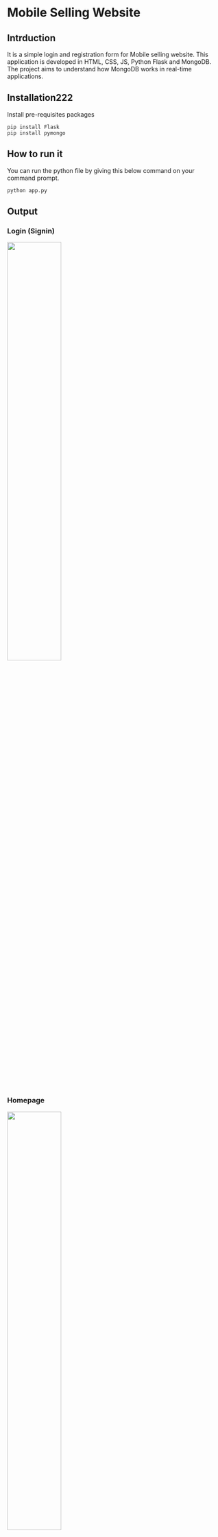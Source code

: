 # Mobile Selling Website

## Intrduction

It is a simple login and registration form for Mobile selling website. This application is developed in HTML, CSS, JS, Python Flask and MongoDB. The project aims to understand how MongoDB works in real-time applications.


## Installation222

Install pre-requisites packages

```
pip install Flask
pip install pymongo
```

## How to run it

You can run the python file by giving this below command on your command prompt.

```
python app.py
```

## Output
### Login (Signin)
<img src='https://github.com/Snitesh422/Technical-task/issues/1#issue-2048570145' width="50%" ></img> <br><br>
### Homepage
<img src='https://github.com/Snitesh422/Technical-task/issues/1#issuecomment-1862681111' width="50%" ></img> <br><br>
### Registration (Signup)
<img src='https://github.com/Snitesh422/Technical-task/issues/1#issuecomment-1862680730' width="50%" ></img> <br><br>


### Thank you
